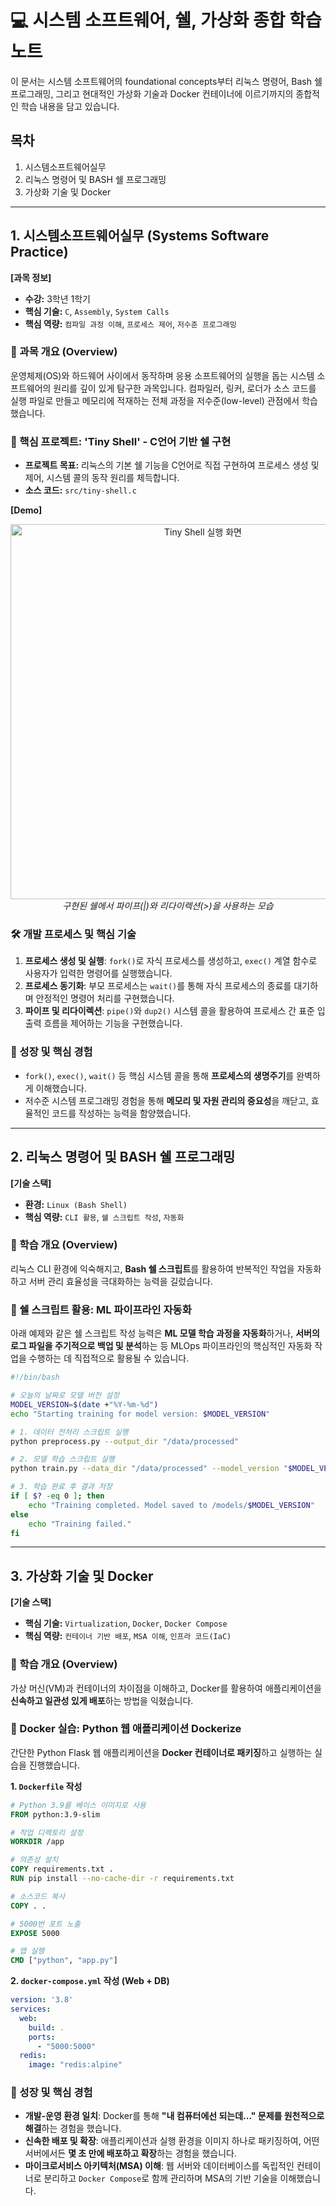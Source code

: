 # 💻 시스템 소프트웨어, 쉘, 가상화 종합 학습 노트

이 문서는 시스템 소프트웨어의 foundational concepts부터 리눅스 명령어, Bash 쉘 프로그래밍, 그리고 현대적인 가상화 기술과 Docker 컨테이너에 이르기까지의 종합적인 학습 내용을 담고 있습니다.

## 목차

1.  시스템소프트웨어실무
2.  리눅스 명령어 및 BASH 쉘 프로그래밍
3.  가상화 기술 및 Docker

---

## 1\. 시스템소프트웨어실무 (Systems Software Practice)

**[과목 정보]**
- **수강:** 3학년 1학기
- **핵심 기술:** `C`, `Assembly`, `System Calls`
- **핵심 역량:** `컴파일 과정 이해`, `프로세스 제어`, `저수준 프로그래밍`

### 📖 과목 개요 (Overview)
운영체제(OS)와 하드웨어 사이에서 동작하며 응용 소프트웨어의 실행을 돕는 시스템 소프트웨어의 원리를 깊이 있게 탐구한 과목입니다. 컴파일러, 링커, 로더가 소스 코드를 실행 파일로 만들고 메모리에 적재하는 전체 과정을 저수준(low-level) 관점에서 학습했습니다.

### 🚀 핵심 프로젝트: 'Tiny Shell' - C언어 기반 쉘 구현
- **프로젝트 목표:** 리눅스의 기본 쉘 기능을 C언어로 직접 구현하여 프로세스 생성 및 제어, 시스템 콜의 동작 원리를 체득합니다.
- **소스 코드:** `src/tiny-shell.c`

**[Demo]**
<p align="center">
  <img src="./assets/tiny-shell-demo.gif" alt="Tiny Shell 실행 화면" width="600"/>
  <br/>
  <i>구현된 쉘에서 파이프(|)와 리다이렉션(>)을 사용하는 모습</i>
</p>

### 🛠️ 개발 프로세스 및 핵심 기술
1.  **프로세스 생성 및 실행**: `fork()`로 자식 프로세스를 생성하고, `exec()` 계열 함수로 사용자가 입력한 명령어를 실행했습니다.
2.  **프로세스 동기화**: 부모 프로세스는 `wait()`를 통해 자식 프로세스의 종료를 대기하며 안정적인 명령어 처리를 구현했습니다.
3.  **파이프 및 리다이렉션**: `pipe()`와 `dup2()` 시스템 콜을 활용하여 프로세스 간 표준 입출력 흐름을 제어하는 기능을 구현했습니다.

### 🌱 성장 및 핵심 경험
-   `fork()`, `exec()`, `wait()` 등 핵심 시스템 콜을 통해 **프로세스의 생명주기**를 완벽하게 이해했습니다.
-   저수준 시스템 프로그래밍 경험을 통해 **메모리 및 자원 관리의 중요성**을 깨닫고, 효율적인 코드를 작성하는 능력을 함양했습니다.

---

## 2\. 리눅스 명령어 및 BASH 쉘 프로그래밍

**[기술 스택]**
- **환경:** `Linux (Bash Shell)`
- **핵심 역량:** `CLI 활용`, `쉘 스크립트 작성`, `자동화`

### 📖 학습 개요 (Overview)
리눅스 CLI 환경에 익숙해지고, **Bash 쉘 스크립트**를 활용하여 반복적인 작업을 자동화하고 서버 관리 효율성을 극대화하는 능력을 길렀습니다.

### 📜 쉘 스크립트 활용: ML 파이프라인 자동화
아래 예제와 같은 쉘 스크립트 작성 능력은 **ML 모델 학습 과정을 자동화**하거나, **서버의 로그 파일을 주기적으로 백업 및 분석**하는 등 MLOps 파이프라인의 핵심적인 자동화 작업을 수행하는 데 직접적으로 활용될 수 있습니다.

```bash
#!/bin/bash

# 오늘의 날짜로 모델 버전 설정
MODEL_VERSION=$(date +"%Y-%m-%d")
echo "Starting training for model version: $MODEL_VERSION"

# 1. 데이터 전처리 스크립트 실행
python preprocess.py --output_dir "/data/processed"

# 2. 모델 학습 스크립트 실행
python train.py --data_dir "/data/processed" --model_version "$MODEL_VERSION"

# 3. 학습 완료 후 결과 저장
if [ $? -eq 0 ]; then
    echo "Training completed. Model saved to /models/$MODEL_VERSION"
else
    echo "Training failed."
fi
````

-----

## 3\. 가상화 기술 및 Docker

**[기술 스택]**

  - **핵심 기술:** `Virtualization`, `Docker`, `Docker Compose`
  - **핵심 역량:** `컨테이너 기반 배포`, `MSA 이해`, `인프라 코드(IaC)`

### 📖 학습 개요 (Overview)

가상 머신(VM)과 컨테이너의 차이점을 이해하고, Docker를 활용하여 애플리케이션을 **신속하고 일관성 있게 배포**하는 방법을 익혔습니다.

### 🐳 Docker 실습: Python 웹 애플리케이션 Dockerize

간단한 Python Flask 웹 애플리케이션을 **Docker 컨테이너로 패키징**하고 실행하는 실습을 진행했습니다.

**1. `Dockerfile` 작성**

```dockerfile
# Python 3.9를 베이스 이미지로 사용
FROM python:3.9-slim

# 작업 디렉토리 설정
WORKDIR /app

# 의존성 설치
COPY requirements.txt .
RUN pip install --no-cache-dir -r requirements.txt

# 소스코드 복사
COPY . .

# 5000번 포트 노출
EXPOSE 5000

# 앱 실행
CMD ["python", "app.py"]
```

**2. `docker-compose.yml` 작성 (Web + DB)**

```yaml
version: '3.8'
services:
  web:
    build: .
    ports:
      - "5000:5000"
  redis:
    image: "redis:alpine"
```

### 🌱 성장 및 핵심 경험

  - **개발-운영 환경 일치**: Docker를 통해 **"내 컴퓨터에선 되는데..." 문제를 원천적으로 해결**하는 경험을 했습니다.
  - **신속한 배포 및 확장**: 애플리케이션과 실행 환경을 이미지 하나로 패키징하여, 어떤 서버에서든 **몇 초 만에 배포하고 확장**하는 경험을 했습니다.
  - **마이크로서비스 아키텍처(MSA) 이해**: 웹 서버와 데이터베이스를 독립적인 컨테이너로 분리하고 `Docker Compose`로 함께 관리하며 MSA의 기반 기술을 이해했습니다.

<!-- end list -->

```
```
